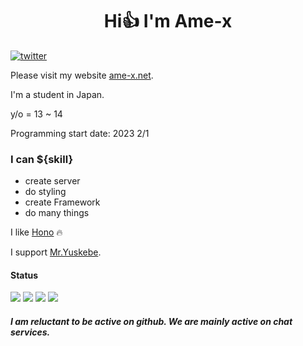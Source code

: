 <h1 align="center"> Hi👍 I'm Ame-x</h1>  

[![twitter](https://img.shields.io/twitter/follow/amex2189?style=social)](https://twitter.com/amex2189)

Please visit my website [ame-x.net](https://ame-x.net).

I'm a student in Japan.

y/o = 13 ~ 14

Programming start date: 2023 2/1

### I can ${skill}
- create server
- do styling
- create Framework
- do many things

I like [Hono](https://github.com/honojs/hono) 🔥

I support [Mr.Yuskebe](https://github.com/Yusukebe).

#### Status


![](http://github-profile-summary-cards.vercel.app/api/cards/most-commit-language?username=EdamAme-x&theme=2077)
![](http://github-profile-summary-cards.vercel.app/api/cards/repos-per-language?username=EdamAme-x&theme=aura_dark)
![](http://github-profile-summary-cards.vercel.app/api/cards/productive-time?username=EdamAme-x&theme=aura_dark&utcOffset=8)
![](http://github-profile-summary-cards.vercel.app/api/cards/stats?username=EdamAme-x&theme=2077)

##### I am reluctant to be active on github. We are mainly active on chat services.
